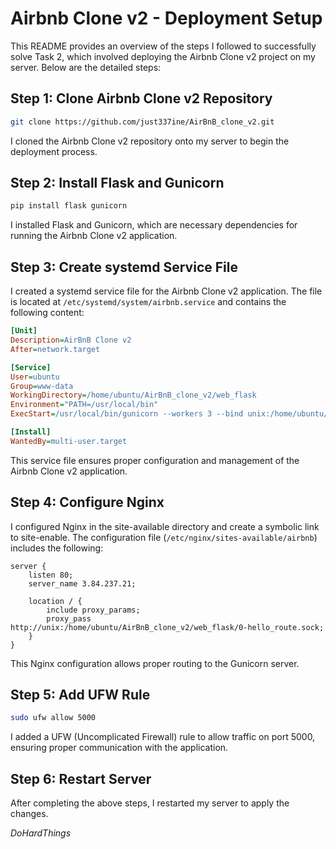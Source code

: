 # Airbnb Clone v2 - Deployment Setup

This README provides an overview of the steps I followed to successfully solve Task 2, which involved deploying the Airbnb Clone v2 project on my server. Below are the detailed steps:

## Step 1: Clone Airbnb Clone v2 Repository

```bash
git clone https://github.com/just337ine/AirBnB_clone_v2.git
```

I cloned the Airbnb Clone v2 repository onto my server to begin the deployment process.

## Step 2: Install Flask and Gunicorn

```bash
pip install flask gunicorn
```

I installed Flask and Gunicorn, which are necessary dependencies for running the Airbnb Clone v2 application.

## Step 3: Create systemd Service File

I created a systemd service file for the Airbnb Clone v2 application. The file is located at `/etc/systemd/system/airbnb.service` and contains the following content:

```ini
[Unit]
Description=AirBnB Clone v2
After=network.target

[Service]
User=ubuntu
Group=www-data
WorkingDirectory=/home/ubuntu/AirBnB_clone_v2/web_flask
Environment="PATH=/usr/local/bin"
ExecStart=/usr/local/bin/gunicorn --workers 3 --bind unix:/home/ubuntu/AirBnB_clone_v2/web_flask/0-hello_route.sock -m 007 0-hello_route:app

[Install]
WantedBy=multi-user.target
```

This service file ensures proper configuration and management of the Airbnb Clone v2 application.

## Step 4: Configure Nginx

I configured Nginx in the site-available directory and create a symbolic link to site-enable. The configuration file (`/etc/nginx/sites-available/airbnb`) includes the following:

```nginx
server {
    listen 80;
    server_name 3.84.237.21;

    location / {
        include proxy_params;
        proxy_pass http://unix:/home/ubuntu/AirBnB_clone_v2/web_flask/0-hello_route.sock;
    }
}
```

This Nginx configuration allows proper routing to the Gunicorn server.

## Step 5: Add UFW Rule

```bash
sudo ufw allow 5000
```

I added a UFW (Uncomplicated Firewall) rule to allow traffic on port 5000, ensuring proper communication with the application.

## Step 6: Restart Server

After completing the above steps, I restarted my server to apply the changes.

_DoHardThings_
